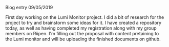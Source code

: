 Blog entry 09/05/2019

  First day working on the Lumi Monitor project. I did a bit of research for the project to try and brainstorm some ideas for it.
  I have created a repository today, as well as having completed my registration along with my group members on Riipen.
  I'm filling out the proposal with content pretaining to the Lumi monitor and will be uploading the finished documents on github.
